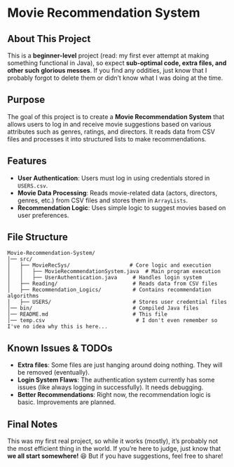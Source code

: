 # Movie Recommendation System

## About This Project
This is a **beginner-level** project (read: my first ever attempt at making something functional in Java), so expect **sub-optimal code, extra files, and other such glorious messes**. If you find any oddities, just know that I probably forgot to delete them or didn’t know what I was doing at the time.

## Purpose
The goal of this project is to create a **Movie Recommendation System** that allows users to log in and receive movie suggestions based on various attributes such as genres, ratings, and directors. It reads data from CSV files and processes it into structured lists to make recommendations.

## Features
- **User Authentication**: Users must log in using credentials stored in `USERS.csv`.
- **Movie Data Processing**: Reads movie-related data (actors, directors, genres, etc.) from CSV files and stores them in `ArrayLists`.
- **Recommendation Logic**: Uses simple logic to suggest movies based on user preferences.

## File Structure
```
Movie-Recommendation-System/
│── src/
│   ├── MovieRecSys/                   # Core logic and execution
│   │   ├── MovieRecommendationSystem.java  # Main program execution
│   │   ├── UserAuthentication.java     # Handles login system
│   ├── Reading/                        # Reads data from CSV files
│   ├── Recommendation_Logics/          # Contains recommendation algorithms
│   ├── USERS/                          # Stores user credential files
│── bin/                                # Compiled Java files
│── README.md                           # This file
│── temp.csv                             # I don't even remember so I've no idea why this is here...
```

## Known Issues & TODOs
- **Extra files**: Some files are just hanging around doing nothing. They will be removed (eventually).
- **Login System Flaws**: The authentication system currently has some issues (like always logging in successfully). It needs debugging.
- **Better Recommendations**: Right now, the recommendation logic is basic. Improvements are planned.

## Final Notes
This was my first real project, so while it works (mostly), it’s probably not the most efficient thing in the world. If you’re here to judge, just know that **we all start somewhere!** 😆 But if you have suggestions, feel free to share!

